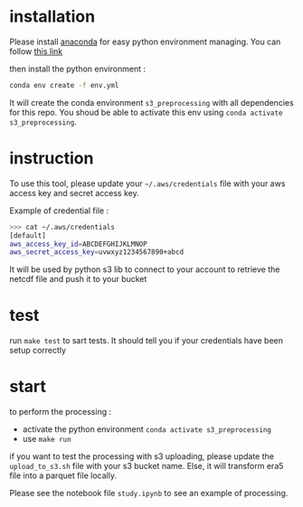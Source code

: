 # installation

Please install [anaconda](https://www.anaconda.com/products/distribution#linux) for easy python environment managing. You can follow [this link](https://docs.anaconda.com/anaconda/install/linux/#installation)

then install the python environment :

```bash
conda env create -f env.yml
```

It will create the conda environment `s3_preprocessing` with all dependencies for this repo. You shoud be able to activate this env using `conda activate s3_preprocessing`.


# instruction

To use this tool, please update your `~/.aws/credentials` file with your aws access key and secret access key.

Example of credential file :

```bash
>>> cat ~/.aws/credentials
[default]
aws_access_key_id=ABCDEFGHIJKLMNOP
aws_secret_access_key=uvwxyz1234567890+abcd
```

It will be used by python s3 lib to connect to your account to retrieve the netcdf file and push it to your bucket

# test

run `make test` to sart tests. It should tell you if your credentials have been setup correctly

# start

to perform the processing :
* activate the python environment `conda activate s3_preprocessing`
* use `make run`

if you want to test the processing with s3 uploading, please update the `upload_to_s3.sh` file with your s3 bucket name.
Else, it will transform era5 file into a parquet file locally.

Please see the notebook file `study.ipynb` to see an example of processing.